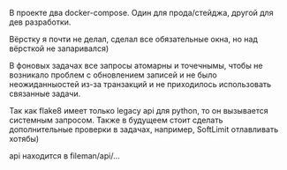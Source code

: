 В проекте два docker-compose. Один для прода/стейджа, другой для дев разработки.

Вёрстку я почти не делал, сделал все обязательные окна, но над вёрсткой не запаривался)

В фоновых задачах все запросы атомарны и точечнымы, чтобы не возникало проблем с 
обновлением записей и не было неожиданныостей из-за транзакций и не приходилось использовать связанные задачи.

Так как flake8 имеет только legacy api для python, то он вызывается системным запросом.
Также в будущеем стоит сделать дополнительные проверки в задачах, например, SoftLimit отлавливать хотябы)

api находится в fileman/api/...
